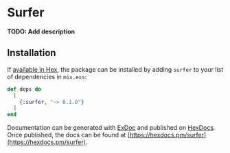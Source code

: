 # Surfer

**TODO: Add description**

## Installation

If [available in Hex](https://hex.pm/docs/publish), the package can be installed
by adding `surfer` to your list of dependencies in `mix.exs`:

```elixir
def deps do
  [
    {:surfer, "~> 0.1.0"}
  ]
end
```

Documentation can be generated with [ExDoc](https://github.com/elixir-lang/ex_doc)
and published on [HexDocs](https://hexdocs.pm). Once published, the docs can
be found at [https://hexdocs.pm/surfer](https://hexdocs.pm/surfer).

